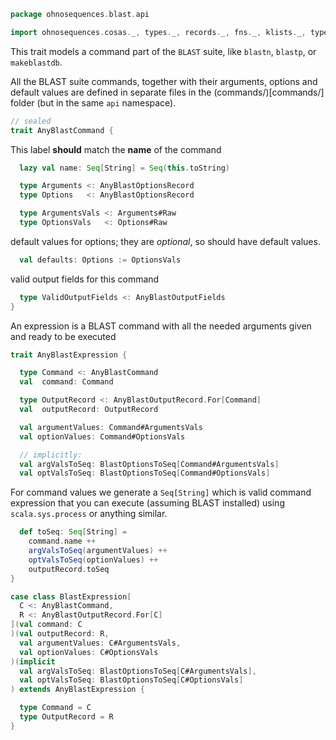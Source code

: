 
```scala
package ohnosequences.blast.api

import ohnosequences.cosas._, types._, records._, fns._, klists._, typeUnions._
```


This trait models a command part of the `BLAST` suite, like `blastn`, `blastp`, or `makeblastdb`.

All the BLAST suite commands, together with their arguments, options and default values
are defined in separate files in the (commands/)[commands/] folder (but in the same `api` namespace).


```scala
// sealed
trait AnyBlastCommand {
```

This label **should** match the **name** of the command

```scala
  lazy val name: Seq[String] = Seq(this.toString)

  type Arguments <: AnyBlastOptionsRecord
  type Options   <: AnyBlastOptionsRecord

  type ArgumentsVals <: Arguments#Raw
  type OptionsVals   <: Options#Raw
```

default values for options; they are *optional*, so should have default values.

```scala
  val defaults: Options := OptionsVals
```

valid output fields for this command

```scala
  type ValidOutputFields <: AnyBlastOutputFields
}
```


An expression is a BLAST command with all the needed arguments given and ready to be executed


```scala
trait AnyBlastExpression {

  type Command <: AnyBlastCommand
  val  command: Command

  type OutputRecord <: AnyBlastOutputRecord.For[Command]
  val  outputRecord: OutputRecord

  val argumentValues: Command#ArgumentsVals
  val optionValues: Command#OptionsVals

  // implicitly:
  val argValsToSeq: BlastOptionsToSeq[Command#ArgumentsVals]
  val optValsToSeq: BlastOptionsToSeq[Command#OptionsVals]
```

For command values we generate a `Seq[String]` which is valid command expression that you can
execute (assuming BLAST installed) using `scala.sys.process` or anything similar.

```scala
  def toSeq: Seq[String] =
    command.name ++
    argValsToSeq(argumentValues) ++
    optValsToSeq(optionValues) ++
    outputRecord.toSeq
}

case class BlastExpression[
  C <: AnyBlastCommand,
  R <: AnyBlastOutputRecord.For[C]
](val command: C
)(val outputRecord: R,
  val argumentValues: C#ArgumentsVals,
  val optionValues: C#OptionsVals
)(implicit
  val argValsToSeq: BlastOptionsToSeq[C#ArgumentsVals],
  val optValsToSeq: BlastOptionsToSeq[C#OptionsVals]
) extends AnyBlastExpression {

  type Command = C
  type OutputRecord = R
}

```




[test/scala/CommandGeneration.scala]: ../../../test/scala/CommandGeneration.scala.md
[test/scala/OutputParsing.scala]: ../../../test/scala/OutputParsing.scala.md
[test/scala/OutputFieldsSpecification.scala]: ../../../test/scala/OutputFieldsSpecification.scala.md
[main/scala/api/outputFields.scala]: outputFields.scala.md
[main/scala/api/options.scala]: options.scala.md
[main/scala/api/package.scala]: package.scala.md
[main/scala/api/expressions.scala]: expressions.scala.md
[main/scala/api/commands/blastn.scala]: commands/blastn.scala.md
[main/scala/api/commands/blastp.scala]: commands/blastp.scala.md
[main/scala/api/commands/tblastx.scala]: commands/tblastx.scala.md
[main/scala/api/commands/tblastn.scala]: commands/tblastn.scala.md
[main/scala/api/commands/blastx.scala]: commands/blastx.scala.md
[main/scala/api/commands/makeblastdb.scala]: commands/makeblastdb.scala.md
[main/scala/api/commands/igblastn.scala]: commands/igblastn.scala.md